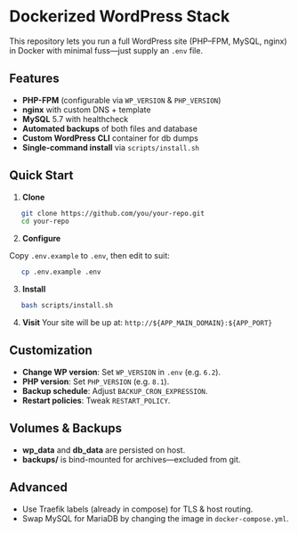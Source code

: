 # Dockerized WordPress Stack

This repository lets you run a full WordPress site (PHP–FPM, MySQL, nginx) in Docker with minimal fuss—just supply an `.env` file.

## Features

- **PHP-FPM** (configurable via `WP_VERSION` & `PHP_VERSION`)
- **nginx** with custom DNS + template
- **MySQL** 5.7 with healthcheck
- **Automated backups** of both files and database
- **Custom WordPress CLI** container for db dumps
- **Single-command install** via `scripts/install.sh`

## Quick Start

1. **Clone**  
```bash
   git clone https://github.com/you/your-repo.git
   cd your-repo
```

2. **Configure**

Copy `.env.example` to `.env`, then edit to suit:

```bash
   cp .env.example .env
```

3. **Install**

```bash
   bash scripts/install.sh
```

4. **Visit**
   Your site will be up at:
   `http://${APP_MAIN_DOMAIN}:${APP_PORT}`


## Customization

* **Change WP version**: Set `WP_VERSION` in `.env` (e.g. `6.2`).
* **PHP version**: Set `PHP_VERSION` (e.g. `8.1`).
* **Backup schedule**: Adjust `BACKUP_CRON_EXPRESSION`.
* **Restart policies**: Tweak `RESTART_POLICY`.

## Volumes & Backups

* **wp\_data** and **db\_data** are persisted on host.
* **backups/** is bind-mounted for archives—excluded from git.

## Advanced

* Use Traefik labels (already in compose) for TLS & host routing.
* Swap MySQL for MariaDB by changing the image in `docker-compose.yml`.
